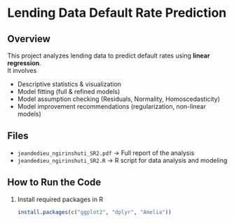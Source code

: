 # Lending Data Default Rate Prediction

## Overview
This project analyzes lending data to predict default rates using **linear regression**.  
It involves
- Descriptive statistics & visualization
- Model fitting (full & refined models)
- Model assumption checking (Residuals, Normality, Homoscedasticity)
- Model improvement recommendations (regularization, non-linear models)

## Files
- `jeandedieu_ngirinshuti_SR2.pdf` → Full report of the analysis  
- `jeandedieu_ngirinshuti_SR2.R` → R script for data analysis and modeling  

## How to Run the Code
1. Install required packages in R
   ```r
   install.packages(c("ggplot2", "dplyr", "Amelia"))
